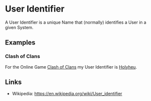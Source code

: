 # User Identifier

A User Identifier is a unique Name that (normally) identifies a User in a given System.

## Examples

### Clash of Clans

For the Online Game [Clash of Clans](3.md) my User Identifier is [Holyheu](4.md).

## Links

- Wikipedia: https://en.wikipedia.org/wiki/User_identifier
